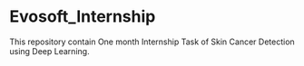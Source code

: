 # Evosoft_Internship
This repository contain One month Internship Task of Skin Cancer Detection using Deep Learning.

